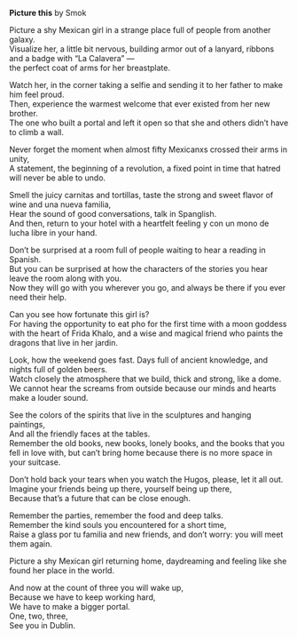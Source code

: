 **Picture this**
by Smok

Picture a shy Mexican girl in a strange place full of people from another galaxy.   
Visualize her, a little bit nervous, building armor out of a lanyard, ribbons and a badge with “La Calavera” —    
the perfect coat of arms for her breastplate.


Watch her, in the corner taking a selfie and sending it to her father to make him feel proud.  
Then, experience the warmest welcome that ever existed from her new brother.  
The one who built a portal and left it open so that she and others didn’t have to climb a wall.


Never forget the moment when almost fifty Mexicanxs crossed their arms in unity,  
A statement, the beginning of a revolution, a fixed point in time that hatred will never be able to undo.


Smell the juicy carnitas and tortillas, taste the strong and sweet flavor of wine and una nueva familia,  
Hear the sound of good conversations, talk in Spanglish.   
And then, return to your hotel with a heartfelt feeling y con un mono de lucha libre in your hand.


Don’t be surprised at a room full of people waiting to hear a reading in Spanish.  
But you can be surprised at how the characters of the stories you hear leave the room along with you.  
Now they will go with you wherever you go, and always be there if you ever need their help.


Can you see how fortunate this girl is?   
For having the opportunity to eat pho for the first time with a moon goddess with the heart of Frida Khalo, and a wise and magical friend who paints the dragons that live in her jardin.



Look, how the weekend goes fast.  Days full of ancient knowledge, and nights full of golden beers.  
Watch closely the atmosphere that we build, thick and strong, like a dome.  
We cannot hear the screams from outside because our minds and hearts make a louder sound.


See the colors of the spirits that live in the sculptures and hanging paintings,   
And all the friendly faces at the tables.  
Remember the old books, new books, lonely books, and the books that you fell in love with, but can’t bring home because there is no more space in your suitcase.


Don’t hold back your tears when you watch the Hugos, please, let it all out.   
Imagine your friends being up there, yourself being up there,   
Because that’s a future that can be close enough.


Remember the parties, remember the food and deep talks.  
Remember the kind souls you encountered for a short time,  
Raise a glass por tu  familia and new friends, and don’t worry: you will meet them again.


Picture a shy Mexican girl returning home, daydreaming and feeling like she found her place in the world.


And now at the count of three you will wake up,   
Because we have to keep working hard,   
We have to make a bigger portal.  
One, two, three,  
See you in Dublin.
